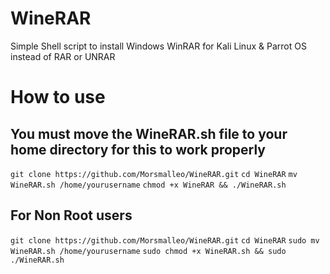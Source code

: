 # WineRAR
Simple Shell script to install Windows WinRAR for Kali Linux & Parrot OS instead of RAR or UNRAR

# How to use
## You must move the WineRAR.sh file to your home directory for this to work properly
`git clone https://github.com/Morsmalleo/WineRAR.git`
`cd WineRAR`
`mv WineRAR.sh /home/yourusername`
`chmod +x WineRAR && ./WineRAR.sh`
## For Non Root users
`git clone https://github.com/Morsmalleo/WineRAR.git`
`cd WineRAR`
`sudo mv WineRAR.sh /home/yourusername`
`sudo chmod +x WineRAR.sh && sudo ./WineRAR.sh`

